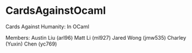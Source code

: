 # CardsAgainstOcaml
Cards Against Humanity: In OCaml

Members: 
Austin Liu (arl96)
Matt Li (ml927)
Jared Wong (jmw535)
Charley (Yuxin) Chen (yc769)
